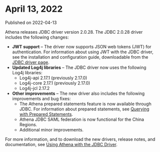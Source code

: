 # April 13, 2022<a name="release-note-2022-04-13"></a>

Published on 2022\-04\-13

Athena releases JDBC driver version 2\.0\.28\. The JDBC 2\.0\.28 driver includes the following changes:
+ **JWT support** – The driver now supports JSON web tokens \(JWT\) for authentication\. For information about using JWT with the JDBC driver, see the installation and configuration guide, downloadable from the [JDBC driver page](connect-with-jdbc.md)\.
+ **Updated Log4j libraries** – The JDBC driver now uses the following Log4j libraries:
  + Log4j\-api 2\.17\.1 \(previously 2\.17\.0\)
  + Log4j\-core 2\.17\.1 \(previously 2\.17\.0\) 
  + Log4j\-jcl 2\.17\.2
+ **Other improvements** – The new driver also includes the following improvements and bug fixes:
  + The Athena prepared statements feature is now available through JDBC\. For information about prepared statements, see [Querying with Prepared Statements](querying-with-prepared-statements.md)\.
  + Athena JDBC SAML federation is now functional for the China Regions\.
  + Additional minor improvements\.

For more information, and to download the new drivers, release notes, and documentation, see [Using Athena with the JDBC Driver](connect-with-jdbc.md)\.